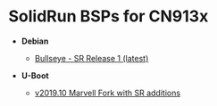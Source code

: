# SolidRun BSPs for CN913x

- **Debian**
  - [Bullseye - SR Release 1 (latest)](https://github.com/SolidRun/documentation/blob/bsp/cn913x/debian-11_sr1.md)

- **U-Boot**
  - [v2019.10 Marvell Fork with SR additions](https://github.com/SolidRun/cn913x_build/)
